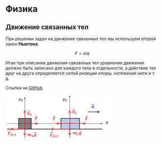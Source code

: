 # Физика

## Движение связанных тел

При решении задач на движение связанных тел мы используем второй закон **Ньютона**. 

$$
F=ma
$$

Итак при описании движения связанных тел уравнение движения должно быть записано для каждого тела в отдельности, а действие тел друг на друга определяется *силой реакции опоры, натяжения нити и т. д*.

Ссылка на [GitHub](https://github.com)


![Описание](bla.png)